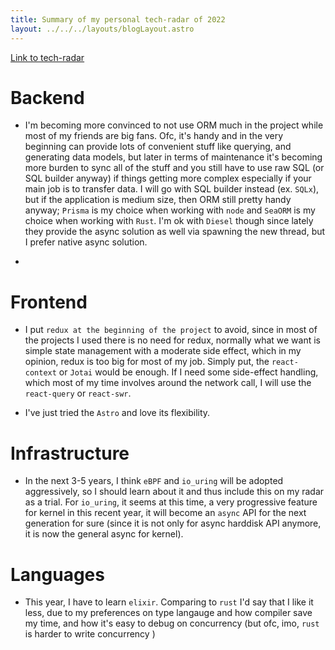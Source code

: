 ```yaml
---
title: Summary of my personal tech-radar of 2022
layout: ../../../layouts/blogLayout.astro
---
```


[Link to tech-radar](../../../../tech-radar)

# Backend

- I'm becoming more convinced to not use ORM much in the project while most of my friends are big fans. Ofc, it's handy and
in the very beginning can provide lots of convenient stuff like querying, and generating data models, but later in terms of maintenance it's becoming more burden to sync all of the stuff and you still have to use raw SQL (or SQL builder anyway) if things getting more complex especially if your main job is to transfer data. I will go with SQL builder instead (ex. `SQLx`), but if the application is medium size, then ORM still pretty handy anyway; `Prisma` is my choice when working with `node` and `SeaORM` is my choice when working with `Rust`. I'm ok with `Diesel` though since lately they provide the async solution as well via spawning the new thread, but I prefer native async solution.

- 

# Frontend

- I put `redux at the beginning of the project` to avoid, since in most of the projects I used there is no need for redux, normally what we want is simple state management with a moderate side effect, which in my opinion, redux is too big for most of my job. Simply put, the `react-context` or `Jotai` would be enough. If I need some side-effect handling, which most of my time involves around the network call, I will use the `react-query` or `react-swr`.

- I've just tried the `Astro` and love its flexibility.


# Infrastructure

- In the next 3-5 years, I think `eBPF` and `io_uring` will be adopted aggressively, so I should learn about it and
thus include this on my radar as a trial. For `io_uring`, it seems at this time, a very progressive feature for kernel in this recent year, it will become an `async` API for the next generation for sure (since it is not only for async harddisk API anymore, it is now the general async for kernel).

# Languages

- This year, I have to learn `elixir`. Comparing to `rust` I'd say that I like it less, due to my preferences on type langauge
and how compiler save my time, and how it's easy to debug on concurrency (but ofc, imo, `rust` is harder to write concurrency )
